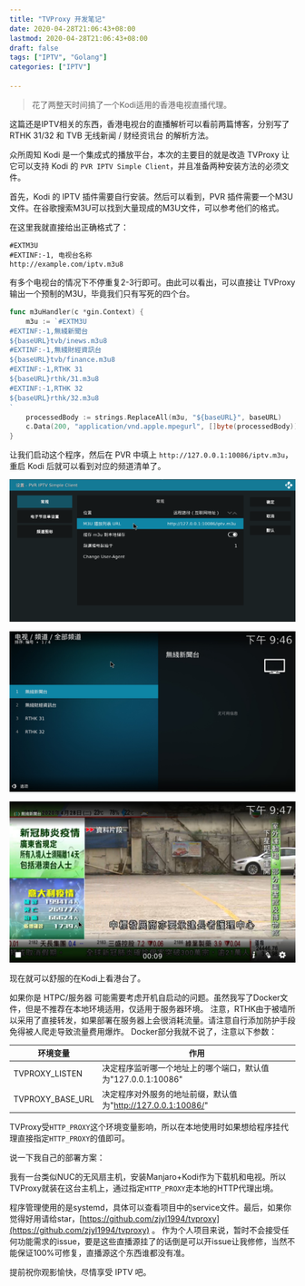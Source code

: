 ```yaml
---
title: "TVProxy 开发笔记"
date: 2020-04-28T21:06:43+08:00
lastmod: 2020-04-28T21:06:43+08:00
draft: false
tags: ["IPTV", "Golang"]
categories: ["IPTV"]

---
```


> 花了两整天时间搞了一个Kodi适用的香港电视直播代理。

这篇还是IPTV相关的东西，香港电视台的直播解析可以看前两篇博客，分别写了 RTHK 31/32 和 TVB 无线新闻 / 财经资讯台 的解析方法。

众所周知 Kodi 是一个集成式的播放平台，本次的主要目的就是改造 TVProxy 让它可以支持 Kodi 的 `PVR IPTV Simple Client`，并且准备两种安装方法的必须文件。

首先，Kodi 的 IPTV 插件需要自行安装。然后可以看到，PVR 插件需要一个M3U文件。在谷歌搜索M3U可以找到大量现成的M3U文件，可以参考他们的格式。

<!--more-->

在这里我就直接给出正确格式了：

```m3u
#EXTM3U
#EXTINF:-1, 电视台名称
http://example.com/iptv.m3u8
```

有多个电视台的情况下不停重复2-3行即可。由此可以看出，可以直接让 TVProxy 输出一个预制的M3U，毕竟我们只有写死的四个台。

```go 
func m3uHandler(c *gin.Context) {
	m3u := `#EXTM3U
#EXTINF:-1,無綫新聞台
${baseURL}tvb/inews.m3u8
#EXTINF:-1,無綫財經資訊台
${baseURL}tvb/finance.m3u8
#EXTINF:-1,RTHK 31
${baseURL}rthk/31.m3u8
#EXTINF:-1,RTHK 32
${baseURL}rthk/32.m3u8
`
	processedBody := strings.ReplaceAll(m3u, "${baseURL}", baseURL)
	c.Data(200, "application/vnd.apple.mpegurl", []byte(processedBody))
}
```

让我们启动这个程序，然后在 PVR 中填上 `http://127.0.0.1:10086/iptv.m3u`，重启 Kodi 后就可以看到对应的频道清单了。

![PVR设置](pvr_setting.png)

![频道列表](channel_select.jpg)

![TVB直播](tvb_live.jpg)

现在就可以舒服的在Kodi上看港台了。

如果你是 HTPC/服务器 可能需要考虑开机自启动的问题。虽然我写了Docker文件，但是不推荐在本地环境适用，仅适用于服务器环境。
注意，RTHK由于被墙所以采用了直接转发，如果部署在服务器上会很消耗流量。请注意自行添加防护手段免得被人爬走导致流量费用爆炸。
Docker部分我就不说了，注意以下参数：

|环境变量|作用|
|---|---|
|TVPROXY_LISTEN|决定程序监听哪一个地址上的哪个端口，默认值为"127.0.0.1:10086"|
|TVPROXY_BASE_URL|决定程序对外服务的地址前缀，默认值为"http://127.0.0.1:10086/"|

TVProxy受`HTTP_PROXY`这个环境变量影响，所以在本地使用时如果想给程序挂代理直接指定`HTTP_PROXY`的值即可。

说一下我自己的部署方案：

我有一台类似NUC的无风扇主机，安装Manjaro+Kodi作为下载机和电视。所以TVProxy就装在这台主机上，通过指定`HTTP_PROXY`走本地的HTTP代理出境。

程序管理使用的是systemd，具体可以查看项目中的service文件。最后，如果你觉得好用请给star，[https://github.com/zjyl1994/tvproxy](https://github.com/zjyl1994/tvproxy) 。
作为个人项目来说，暂时不会接受任何功能需求的issue，要是这些直播源挂了的话倒是可以开issue让我修修，当然不能保证100%可修复，直播源这个东西谁都没有准。

提前祝你观影愉快，尽情享受 IPTV 吧。